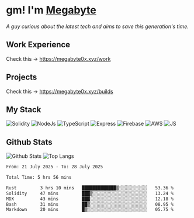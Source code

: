 # gm! I'm [Megabyte](https://megabyte0x.xyz/)

*A guy curious about the latest tech and aims to save this generation's time.*

## Work Experience

Check this -> https://megabyte0x.xyz/work

## Projects

Check this -> https://megabyte0x.xyz/builds

## My Stack

![Solidity](https://img.shields.io/badge/solidity-grey?style=for-the-badge&logo=solidity&logoColor=Green)
![NodeJs](https://img.shields.io/badge/NODE_JS-grey?style=for-the-badge&logo=nodedotjs&logoColor=Green)
![TypeScript](https://img.shields.io/badge/TS-grey?style=for-the-badge&logo=typescript&logoColor=Green)
![Express](https://img.shields.io/badge/EXPRESS-grey?style=for-the-badge&logo=EXPRESS&logoColor=Green)
![Firebase](https://img.shields.io/badge/EXPRESS-grey?style=for-the-badge&logo=EXPRESS&logoColor=Green)
![AWS](https://img.shields.io/badge/AWS-grey?style=for-the-badge&logo=amazonaws&logoColor=Yellow)
![JS](https://img.shields.io/badge/JS-grey?style=for-the-badge&logo=javascript&logoColor=Green)

## Github Stats

![Github Stats](https://github-readme-stats.vercel.app/api?username=megabyte0x&show_icons=true&theme=dark&hide_border=true&bg_color=0D1117) ![Top Langs](https://github-readme-stats.vercel.app/api/top-langs/?username=megabyte0x&layout=compact&theme=dark)

<!--START_SECTION:waka-->

```txt
From: 21 July 2025 - To: 28 July 2025

Total Time: 5 hrs 56 mins

Rust         3 hrs 10 mins   █████████████▒░░░░░░░░░░░   53.36 %
Solidity     47 mins         ███▒░░░░░░░░░░░░░░░░░░░░░   13.24 %
MDX          43 mins         ███░░░░░░░░░░░░░░░░░░░░░░   12.18 %
Bash         31 mins         ██▒░░░░░░░░░░░░░░░░░░░░░░   08.95 %
Markdown     20 mins         █▒░░░░░░░░░░░░░░░░░░░░░░░   05.75 %
```

<!--END_SECTION:waka-->


